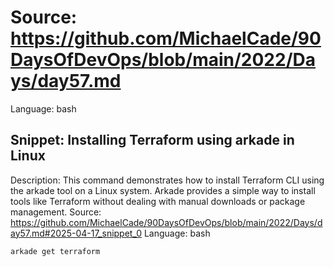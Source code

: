 # Source: https://github.com/MichaelCade/90DaysOfDevOps/blob/main/2022/Days/day57.md
Language: bash

## Snippet: Installing Terraform using arkade in Linux
Description: This command demonstrates how to install Terraform CLI using the arkade tool on a Linux system. Arkade provides a simple way to install tools like Terraform without dealing with manual downloads or package management.
Source: https://github.com/MichaelCade/90DaysOfDevOps/blob/main/2022/Days/day57.md#2025-04-17_snippet_0
Language: bash

```bash
arkade get terraform
```